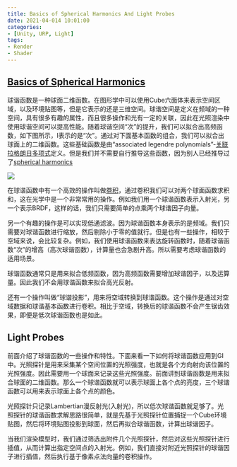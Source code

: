 ```yaml
---
title: Basics of Spherical Harmonics And Light Probes
date: 2021-04-014 10:01:00
categories:
- [Unity, URP, Light]
tags:
- Render
- Shader
---
```


## [Basics of Spherical Harmonics](https://computergraphics.stackexchange.com/questions/4164/what-are-spherical-harmonics-light-probes)

球谐函数是一种球面二维函数。在图形学中可以使用Cube六面体来表示空间区域，以及环境贴图等，但是它表示的还是三维空间。球谐空间是定义在频域的一种空间，具有很多有趣的属性，而且很多操作和光有一定的关联，因此在光照渲染中使用球谐空间可以提高性能。随着球谐空间“次”的提升，我们可以拟合出高频函数，如下图所示，l表示的是“次”。通过对下面基本函数的组合，我们可以拟合出球面上的二维函数。这些基础函数是由“associated legendre polynomials”-[关联拉格朗日多项式](https://en.wikipedia.org/wiki/Associated_Legendre_polynomials)定义。但是我们并不需要自行推导这些函数，因为别人已经推导过了[spherical harmonics](https://en.wikipedia.org/wiki/Table_of_spherical_harmonics#Real_spherical_harmonics)

![](https://i.stack.imgur.com/QPNGz.png)

在球谐函数中有一个高效的操作叫做[卷积](https://en.wikipedia.org/wiki/Convolution)，通过卷积我们可以对两个球面函数求积和，这在光学中是一个非常常用的操作。例如我们用一个球谐函数表示入射光，另一个表示BRDF，这样的话，我们只需要简单的点乘两个球谐因子向量。

另一个有趣的操作是可以实现低通滤波。因为球谐函数本身表示的是频域。我们只需要对球谐函数进行缩放，然后剔除小于零的值就行。但是也有一些操作，相较于空域来说，会比较复杂。例如，我们使用球谐函数来表达旋转函数时，随着球谐函数“次”的增高（高次球谐函数），计算量也会急剧升高。所以需要考虑球谐函数的适用场景。

球谐函数通常只是用来拟合低频函数，因为高频函数需要增加球谐因子，以及运算量。因此我们不会用球谐函数来拟合高光反射。

还有一个操作叫做“球谐投影”，用来将空域转换到球谐函数。这个操作是通过对空域数据和球谐基本函数进行卷积。相比于空域，转换后的球谐函数不会产生锯齿效果，即便是低次球谐函数也是如此。


## Light Probes

前面介绍了球谐函数的一些操作和特性。下面来看一下如何将球谐函数应用到GI中。光照探针是用来采集某个空间位置的光照强度，也就是各个方向射向该位置的光照强度。因此需要用一个球面来记录这些光照强度。前面讲到球谐函数是用来拟合球面的二维函数。那么一个球谐函数就可以表示球面上各个点的亮度，三个球谐函数可以用来表示球面上各个点的颜色。

光照探针只记录Lambertian漫反射光(入射光)，所以低次球谐函数就足够了。光照探针的球谐函数求解思路很简单，就是先基于光照探针位置捕捉一个Cube环境贴图，然后将环境贴图投影到球面，然后再拟合球谐函数，计算出球谐因子。

当我们渲染模型时，我们通过筛选出附件几个光照探针，然后对这些光照探针进行插值，从而计算出指定空间点的入射光。例如，我们直接对附近光照探针的球谐因子进行插值，然后执行基于像素点法向量的卷积操作。










